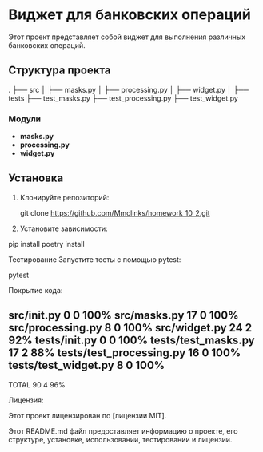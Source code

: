 # Виджет для банковских операций

Этот проект представляет собой виджет для выполнения различных банковских операций.

## Структура проекта

.
├── src
│ ├── masks.py
│ ├── processing.py
│ ├── widget.py
│ 
├── tests
├── test_masks.py
├── test_processing.py
├── test_widget.py



### Модули

- **masks.py**
- **processing.py**
- **widget.py**

## Установка

1. Клонируйте репозиторий:

   git clone https://github.com/Mmclinks/homework_10_2.git
2. Установите зависимости:

pip install
poetry install

Тестирование
Запустите тесты с помощью pytest:

pytest

Покрытие кода:

src/__init__.py                0      0   100%
src/masks.py                  17      0   100%
src/processing.py              8      0   100%
src/widget.py                 24      2    92%
tests/__init__.py              0      0   100%
tests/test_masks.py           17      2    88%
tests/test_processing.py      16      0   100%
tests/test_widget.py           8      0   100%
----------------------------------------------
TOTAL                         90      4    96%

Лицензия:

Этот проект лицензирован по [лицензии MIT].

Этот README.md файл предоставляет информацию о проекте, его 
структуре, установке, использовании, тестировании и лицензии.
